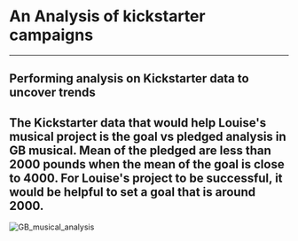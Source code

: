 # An Analysis of kickstarter campaigns
---------------------------------------------------------------
Performing analysis on Kickstarter data to uncover trends
----------------------------------------------------------------
The Kickstarter data that would help Louise's musical project is the goal vs pledged analysis in GB musical. 
Mean of the pledged are less than 2000 pounds when the mean of the goal is close to 4000.
For Louise's project to be successful, it would be helpful to set a goal that is around 2000.
-------------------------------------------------------------------------------------

![GB_musical_analysis](path/to/GB_musical_analysis.png)
